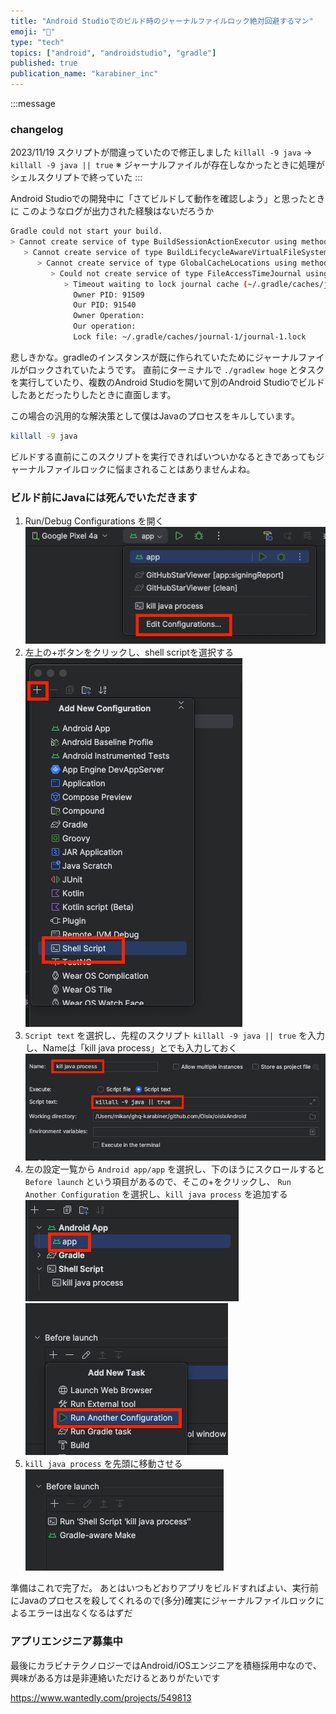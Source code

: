 ```yaml
---
title: "Android Studioでのビルド時のジャーナルファイルロック絶対回避するマン"
emoji: "🔑"
type: "tech"
topics: ["android", "androidstudio", "gradle"]
published: true
publication_name: "karabiner_inc"
---
```


:::message
### changelog
2023/11/19
スクリプトが間違っていたので修正しました
`killall -9 java` → `killall -9 java || true`
※ ジャーナルファイルが存在しなかったときに処理がシェルスクリプトで終っていた
:::

Android Studioでの開発中に「さてビルドして動作を確認しよう」と思ったときに
このようなログが出力された経験はないだろうか

```sh
Gradle could not start your build.
> Cannot create service of type BuildSessionActionExecutor using method LauncherServices$ToolingBuildSessionScopeServices.createActionExecutor() as there is a problem with parameter #21 of type FileSystemWatchingInformation.
   > Cannot create service of type BuildLifecycleAwareVirtualFileSystem using method VirtualFileSystemServices$GradleUserHomeServices.createVirtualFileSystem() as there is a problem with parameter #7 of type GlobalCacheLocations.
      > Cannot create service of type GlobalCacheLocations using method GradleUserHomeScopeServices.createGlobalCacheLocations() as there is a problem with parameter #1 of type List<GlobalCache>.
         > Could not create service of type FileAccessTimeJournal using GradleUserHomeScopeServices.createFileAccessTimeJournal().
            > Timeout waiting to lock journal cache (~/.gradle/caches/journal-1). It is currently in use by another Gradle instance.
              Owner PID: 91509
              Our PID: 91540
              Owner Operation: 
              Our operation: 
              Lock file: ~/.gradle/caches/journal-1/journal-1.lock
```

悲しきかな。gradleのインスタンスが既に作られていたためにジャーナルファイルがロックされていたようです。
直前にターミナルで `./gradlew hoge` とタスクを実行していたり、複数のAndroid Studioを開いて別のAndroid Studioでビルドしたあとだったりしたときに直面します。

この場合の汎用的な解決策として僕はJavaのプロセスをキルしています。

```sh
killall -9 java
```

ビルドする直前にこのスクリプトを実行できればいついかなるときであってもジャーナルファイルロックに悩まされることはありませんよね。

### ビルド前にJavaには死んでいただきます

1. Run/Debug Configurations を開く
  ![](/images/9ce0dbb64ccf14/edit-configuration.png)
1. 左上の+ボタンをクリックし、shell scriptを選択する
  ![](/images/9ce0dbb64ccf14/add-shell-script.png)
1. `Script text` を選択し、先程のスクリプト `killall -9 java || true` を入力し、Nameは「kill java process」とでも入力しておく
  ![](/images/9ce0dbb64ccf14/kill-java-process.png)
1. 左の設定一覧から `Android app/app` を選択し、下のほうにスクロールすると `Before launch` という項目があるので、そこの+をクリックし、 `Run Another Configuration` を選択し、`kill java process` を追加する
  ![](/images/9ce0dbb64ccf14/app-configuration.png)
  ![](/images/9ce0dbb64ccf14/add-another-configuration.png)
1. `kill java process` を先頭に移動させる
  ![](/images/9ce0dbb64ccf14/before-launch-shell-script.png)

準備はこれで完了だ。
あとはいつもどおりアプリをビルドすればよい、実行前にJavaのプロセスを殺してくれるので(多分)確実にジャーナルファイルロックによるエラーは出なくなるはずだ


### アプリエンジニア募集中

最後にカラビナテクノロジーではAndroid/iOSエンジニアを積極採用中なので、興味がある方は是非連絡いただけるとありがたいです

https://www.wantedly.com/projects/549813
